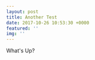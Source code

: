 ```yaml
---
layout: post
title: Another Test
date: 2017-10-26 10:53:30 +0000
featured: ''
img: ''
---
```



What's Up?